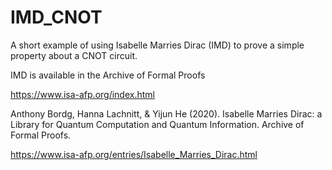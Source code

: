 # IMD_CNOT
A short example of using Isabelle Marries Dirac (IMD) to prove a simple property about a CNOT circuit.

IMD is available in the Archive of Formal Proofs

https://www.isa-afp.org/index.html

Anthony Bordg, Hanna Lachnitt, & Yijun He (2020). Isabelle Marries Dirac: a Library for Quantum Computation and Quantum Information. Archive of Formal Proofs.

https://www.isa-afp.org/entries/Isabelle_Marries_Dirac.html
